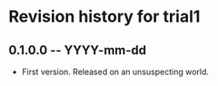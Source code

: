# Revision history for trial1

## 0.1.0.0 -- YYYY-mm-dd

* First version. Released on an unsuspecting world.
